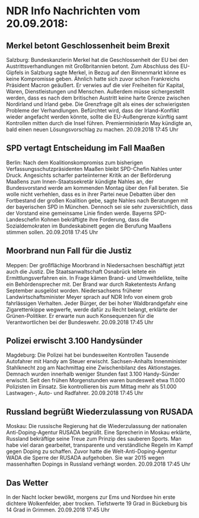 # NDR Info Nachrichten vom 20.09.2018:


## Merkel betont Geschlossenheit beim Brexit
Salzburg:	Bundeskanzlerin Merkel hat die Geschlossenheit der EU bei den Austrittsverhandlungen mit Großbritannien betont. Zum Abschluss des EU-Gipfels in Salzburg sagte Merkel, in Bezug auf den Binnenmarkt könne es keine Kompromisse geben. Ähnlich hatte sich zuvor schon Frankreichs Präsident Macron geäußert. Er verwies auf die vier Freiheiten für Kapital, Waren, Dienstleistungen und Menschen. Außerdem müsse sichergestellt werden, dass es nach dem britischen Austritt keine harte Grenze zwischen Nordirland und Irland gebe. Die Grenzfrage gilt als eines der schwierigsten Probleme der Verhandlungen. Befürchtet wird, dass der Irland-Konflikt wieder angefacht werden könnte, sollte die EU-Außengrenze künftig samt Kontrollen mitten durch die Insel führen. Premierministerin May kündigte an, bald einen neuen Lösungsvorschlag zu machen. 20.09.2018 17:45 Uhr 

## SPD vertagt Entscheidung im Fall Maaßen
Berlin: Nach dem Koalitionskompromiss zum bisherigen Verfassungsschutzpräsidenten Maaßen bleibt SPD-Chefin Nahles unter Druck. Angesichts scharfer parteiinterner Kritik an der Beförderung Maaßens zum Innen-Staatssekretär kündigte Nahles an, der Bundesvorstand werde am kommenden Montag über den Fall beraten. Sie wolle nicht verhehlen, dass es in ihrer Partei neue Debatten über den Fortbestand der großen Koalition gebe, sagte Nahles nach Beratungen mit der bayerischen SPD in München. Dennoch sei sie sehr zuversichtlich, dass der Vorstand eine gemeinsame Linie finden werde. Bayerns SPD-Landeschefin Kohnen bekräftigte ihre Forderung, dass die Sozialdemokraten im Bundeskabinett gegen die Berufung Maaßens stimmen sollen. 20.09.2018 17:45 Uhr 

## Moorbrand nun Fall für die Justiz
Meppen: Der großflächige Moorbrand in Niedersachsen beschäftigt jetzt auch die Justiz. Die Staatsanwaltschaft Osnabrück leitete ein Ermittlungsverfahren ein. In Frage kämen Brand- und Umweltdelikte, teilte ein Behördensprecher mit. Der Brand war durch Raketentests Anfang September ausgelöst worden. Niedersachsens früherer Landwirtschaftsminister Meyer sprach auf NDR Info von einem grob fahrlässigen Verhalten. Jeder Bürger, der bei hoher Waldbrandgefahr eine Zigarettenkippe wegwerfe, werde dafür zu Recht belangt, erklärte der Grünen-Politiker. Er erwarte nun auch Konsequenzen für die Verantwortlichen bei der Bundeswehr. 20.09.2018 17:45 Uhr 

## Polizei erwischt 3.100 Handysünder
Magdeburg: Die Polizei hat bei bundesweiten Kontrollen Tausende Autofahrer mit Handy am Steuer erwischt. Sachsen-Anhalts Innenminister Stahlknecht zog am Nachmittag eine Zwischenbilanz des Aktionstages. Demnach wurden innerhalb weniger Stunden fast 3.100 Handy-Sünder erwischt. Seit den frühen Morgenstunden waren bundesweit etwa 11.000 Polizisten im Einsatz. Sie kontrollieren bis zum Mittag mehr als 51.000 Lastwagen-, Auto- und Radfahrer. 20.09.2018 17:45 Uhr 

## Russland begrüßt Wiederzulassung von RUSADA
Moskau:	Die russische Regierung hat die Wiederzulassung der nationalen Anti-Doping-Agentur RUSADA begrüßt. Eine Sprecherin in Moskau erklärte, Russland bekräftige seine Treue zum Prinzip des sauberen Sports. Man habe viel daran gearbeitet, transparente und verständliche Regeln im Kampf gegen Doping zu schaffen. Zuvor hatte die Welt-Anti-Doping-Agentur WADA die Sperre der RUSADA aufgehoben. Sie war 2015 wegen massenhaften Dopings in Russland verhängt worden. 20.09.2018 17:45 Uhr 

## Das Wetter
In der Nacht locker bewölkt, morgens zur Ems und Nordsee hin erste dichtere Wolkenfelder, aber trocken. Tiefstwerte 19 Grad in Bückeburg bis 14 Grad in Grimmen. 20.09.2018 17:45 Uhr 
